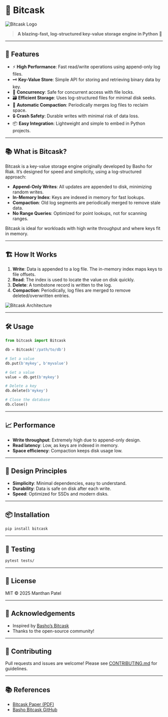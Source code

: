 # 🚀 Bitcask

![Bitcask Logo](https://raw.githubusercontent.com/basho/bitcask/master/docs/bitcask.png)

> **A blazing-fast, log-structured key-value storage engine in Python** 🐍

---

## 🌟 Features

- ⚡ **High Performance**: Fast read/write operations using append-only log files.
- 🗝️ **Key-Value Store**: Simple API for storing and retrieving binary data by key.
- 🧩 **Concurrency**: Safe for concurrent access with file locks.
- 🗃️ **Efficient Storage**: Uses log-structured files for minimal disk seeks.
- 🧹 **Automatic Compaction**: Periodically merges log files to reclaim space.
- 🔒 **Crash Safety**: Durable writes with minimal risk of data loss.
- 📦 **Easy Integration**: Lightweight and simple to embed in Python projects.

---

## 📚 What is Bitcask?

Bitcask is a key-value storage engine originally developed by Basho for Riak. It’s designed for speed and simplicity, using a log-structured approach:

- **Append-Only Writes**: All updates are appended to disk, minimizing random writes.
- **In-Memory Index**: Keys are indexed in memory for fast lookups.
- **Compaction**: Old log segments are periodically merged to remove stale data.
- **No Range Queries**: Optimized for point lookups, not for scanning ranges.

Bitcask is ideal for workloads with high write throughput and where keys fit in memory.

---

## 🏗️ How It Works

1. **Write**: Data is appended to a log file. The in-memory index maps keys to file offsets.
2. **Read**: The index is used to locate the value on disk quickly.
3. **Delete**: A tombstone record is written to the log.
4. **Compaction**: Periodically, log files are merged to remove deleted/overwritten entries.

![Bitcask Architecture](https://raw.githubusercontent.com/basho/bitcask/master/docs/bitcask-architecture.png)

---

## 🛠️ Usage

```python
from bitcask import Bitcask

db = Bitcask('/path/to/db')

# Set a value
db.put(b'mykey', b'myvalue')

# Get a value
value = db.get(b'mykey')

# Delete a key
db.delete(b'mykey')

# Close the database
db.close()
```

---

## 📈 Performance

- **Write throughput**: Extremely high due to append-only design.
- **Read latency**: Low, as keys are indexed in memory.
- **Space efficiency**: Compaction keeps disk usage low.

---

## 📝 Design Principles

- **Simplicity**: Minimal dependencies, easy to understand.
- **Durability**: Data is safe on disk after each write.
- **Speed**: Optimized for SSDs and modern disks.

---

## 📦 Installation

```sh
pip install bitcask
```

---

## 🧪 Testing

```sh
pytest tests/
```

---

## 📄 License

MIT © 2025 Manthan Patel

---

## 🙏 Acknowledgements

- Inspired by [Basho’s Bitcask](https://github.com/basho/bitcask)
- Thanks to the open-source community!

---

## 💬 Contributing

Pull requests and issues are welcome! Please see [CONTRIBUTING.md](CONTRIBUTING.md) for guidelines.

---

## 📚 References

- [Bitcask Paper (PDF)](https://riak.com/assets/bitcask-intro.pdf)
- [Basho Bitcask GitHub](https://github.com/basho/bitcask)
